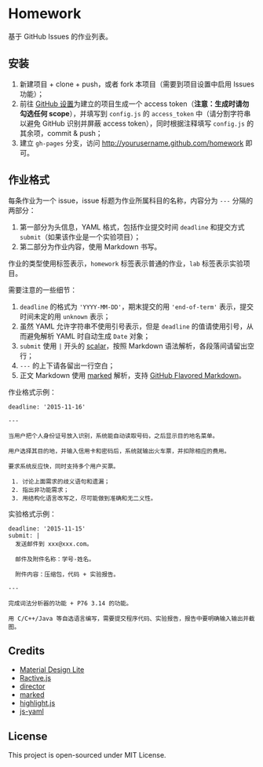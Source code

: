 # Homework

基于 GitHub Issues 的作业列表。

## 安装

 1. 新建项目 + clone + push，或者 fork 本项目（需要到项目设置中启用 Issues 功能）；
 2. 前往 [GitHub 设置](https://github.com/settings/tokens)为建立的项目生成一个 access token（**注意：生成时请勿勾选任何 scope**），并填写到 `config.js` 的 `access_token` 中（请分割字符串以避免 GitHub 识别并屏蔽 access token），同时根据注释填写 `config.js` 的其余项，commit & push；
 3. 建立 `gh-pages` 分支，访问 http://yourusername.github.com/homework 即可。

## 作业格式

每条作业为一个 issue，issue 标题为作业所属科目的名称，内容分为 `---` 分隔的两部分：

 1. 第一部分为头信息，YAML 格式，包括作业提交时间 `deadline` 和提交方式 `submit`（如果该作业是一个实验项目）；
 2. 第二部分为作业内容，使用 Markdown 书写。

作业的类型使用标签表示，`homework` 标签表示普通的作业，`lab` 标签表示实验项目。

需要注意的一些细节：

 1. `deadline` 的格式为 `'YYYY-MM-DD'`，期末提交的用 `'end-of-term'` 表示，提交时间未定的用 `unknown` 表示；
 2. 虽然 YAML 允许字符串不使用引号表示，但是 `deadline` 的值请使用引号，从而避免解析 YAML 时自动生成 `Date` 对象；
 3. `submit` 使用 `|` 开头的 [scalar](http://www.yaml.org/spec/1.2/spec.html#scalar//)，按照 Markdown 语法解析，各段落间请留出空行；
 4. `---` 的上下请各留出一行空白；
 5. 正文 Markdown 使用 [marked](https://github.com/chjj/marked) 解析，支持 [GitHub Flavored Markdown](https://help.github.com/articles/github-flavored-markdown/)。

作业格式示例：

```
deadline: '2015-11-16'

---

当用户把个人身份证号放入识别，系统能自动读取号码，之后显示目的地名菜单。

用户选择其目的地，并输入信用卡和密码后，系统就输出火车票，并扣除相应的费用。

要求系统反应快，同时支持多个用户买票。

 1. 讨论上面需求的歧义语句和遗漏；
 2. 指出非功能需求；
 3. 用结构化语言改写之，尽可能做到准确和无二义性。

```

实验格式示例：

```
deadline: '2015-11-15'
submit: |
  发送邮件到 xxx@xxx.com。
  
  邮件及附件名称：学号-姓名。
  
  附件内容：压缩包，代码 + 实验报告。

---

完成词法分析器的功能 + P76 3.14 的功能。

用 C/C++/Java 等自选语言编写，需要提交程序代码、实验报告，报告中要明确输入输出并截图。

```

## Credits

 - [Material Design Lite](http://www.getmdl.io/)
 - [Ractive.js](http://www.ractivejs.org/)
 - [director](https://github.com/flatiron/director)
 - [marked](https://github.com/chjj/marked)
 - [highlight.js](https://highlightjs.org/)
 - [js-yaml](https://github.com/nodeca/js-yaml)

## License

This project is open-sourced under MIT License.
